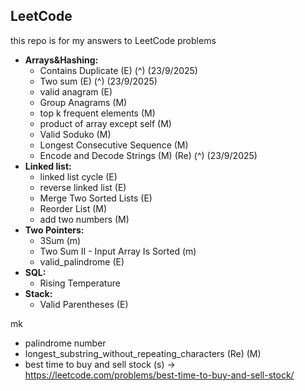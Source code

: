 ## LeetCode

this repo is for my answers to LeetCode problems 

- **Arrays&Hashing:**
  - Contains Duplicate (E) (^) (23/9/2025)
  - Two sum (E) (^) (23/9/2025)
  - valid anagram (E)
  - Group Anagrams (M)
  - top k frequent elements (M)
  - product of array except self (M)
  - Valid Soduko (M)
  - Longest Consecutive Sequence (M)
  - Encode and Decode Strings (M) (Re) (^) (23/9/2025)
- **Linked list:**
  - linked list cycle (E)
  - reverse linked list (E)
  - Merge Two Sorted Lists (E)
  - Reorder List (M)
  - add two numbers (M)
- **Two Pointers:**
  - 3Sum (m)
  - Two Sum II - Input Array Is Sorted (m)
  - valid_palindrome (E)
- **SQL:**
  - Rising Temperature
- **Stack:**
  - Valid Parentheses (E)
  


mk

- palindrome number
- longest_substring_without_repeating_characters (Re) (M)
- best time to buy and sell stock (s) -> https://leetcode.com/problems/best-time-to-buy-and-sell-stock/